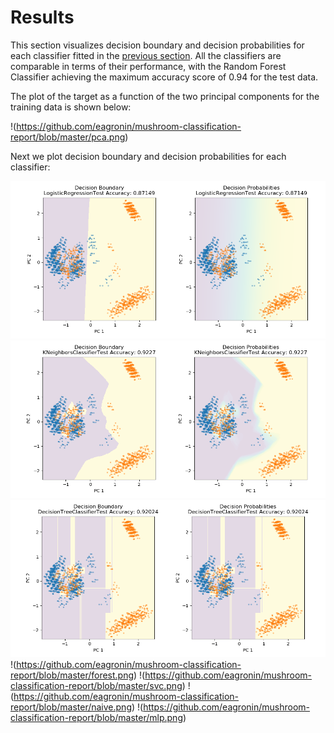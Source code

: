 # Results

This section visualizes decision boundary and decision probabilities for each classifier fitted 
in the [previous section](link).  All the classifiers are comparable in terms of their performance, with the 
Random Forest Classifier achieving the maximum accuracy score of 0.94 for the test data.

The plot of the target as a function of the two principal components for the training data is shown below:

!(https://github.com/eagronin/mushroom-classification-report/blob/master/pca.png)

Next we plot decision boundary and decision probabilities for each classifier:

![This is an image](https://github.com/eagronin/mushroom-classification-report/blob/master/logit.png)
![](https://github.com/eagronin/mushroom-classification-report/blob/master/knn.png)
![](https://github.com/eagronin/mushroom-classification-report/blob/master/tree.png)
!(https://github.com/eagronin/mushroom-classification-report/blob/master/forest.png)
!(https://github.com/eagronin/mushroom-classification-report/blob/master/svc.png)
!(https://github.com/eagronin/mushroom-classification-report/blob/master/naive.png)
!(https://github.com/eagronin/mushroom-classification-report/blob/master/mlp.png)
